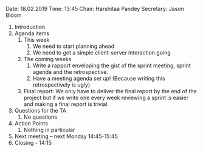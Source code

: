 Date: 18.02.2019
Time: 13:45
Chair: Harshitaa Pandey
Secretary: Jason Bloom

1.	Introduction
2.	Agenda items
    1. This week
        1. We need to start planning ahead
        2. We need to get a simple client-server interaction going
    2. The coming weeks
        1. Write a rapport enveloping the gist of the sprint meeting, sprint agenda and the retrospective.
        2. Have a meeting agenda set up! (Because writing this retrospectively is ugly)
    3. Final report: We only have to deliver the final report by the end of the project but if we write one every week reviewing a sprint is easier and making a final report is trivial.
3.  Questions for the TA
    1. No questions  
4.	Action Points
    1.	Nothing in particular
5.	Next meeting – next Monday 14:45-15:45 
6.	Closing - 14:15